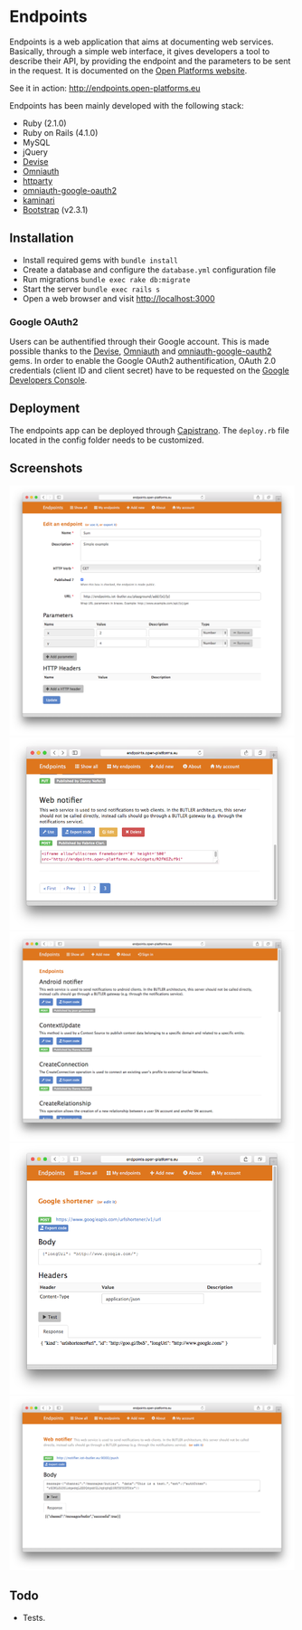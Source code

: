 Endpoints
=========

Endpoints is a web application that aims at documenting web services. Basically, through a simple web interface, it gives developers a tool to describe their API, by providing the endpoint and the parameters to be sent in the request. It is documented on the [Open Platforms website](http://open-platforms.eu/library/endpoints/).

See it in action: http://endpoints.open-platforms.eu

Endpoints has been mainly developed with the following stack:

* Ruby (2.1.0)
* Ruby on Rails (4.1.0)
* MySQL 
* jQuery
* [Devise](https://github.com/plataformatec/devise)
* [Omniauth](https://github.com/intridea/omniauth)
* [httparty](https://github.com/jnunemaker/httparty)
* [omniauth-google-oauth2](https://github.com/zquestz/omniauth-google-oauth2)
* [kaminari](https://github.com/amatsuda/kaminari)
* [Bootstrap](http://getbootstrap.com/) (v2.3.1)

## Installation

* Install required gems with `bundle install`
* Create a database and configure the `database.yml` configuration file
* Run migrations `bundle exec rake db:migrate`
* Start the server `bundle exec rails s`
* Open a web browser and visit [http://localhost:3000](http://localhost:3000)

### Google OAuth2

Users can be authentified through their Google account. This is made possible thanks to the [Devise](https://github.com/plataformatec/devise), [Omniauth](https://github.com/intridea/omniauth) and [omniauth-google-oauth2](https://github.com/zquestz/omniauth-google-oauth2) gems. In order to enable the Google OAuth2 authentification, OAuth 2.0 credentials (client ID and client secret) have to be requested on the [Google Developers Console](https://console.developers.google.com/).

## Deployment

The endpoints app can be deployed through [Capistrano](https://github.com/capistrano/capistrano). The `deploy.rb` file located in the config folder needs to be customized. 

## Screenshots

![Edit an endpoint](https://raw.githubusercontent.com/butler-fp7/endpoints/master/screnshots/endpoints_edit1.png)
![Export an endpoint](https://raw.githubusercontent.com/butler-fp7/endpoints/master/screnshots/endpoints_export1.png)
![List](https://raw.githubusercontent.com/butler-fp7/endpoints/master/screnshots/endpoints_list1.png)
![Use an endpoint](https://raw.githubusercontent.com/butler-fp7/endpoints/master/screnshots/endpoints_test_11.png)
![Use an endpoint](https://raw.githubusercontent.com/butler-fp7/endpoints/master/screnshots/endpoints_test_21.png)

## Todo 

* Tests.


